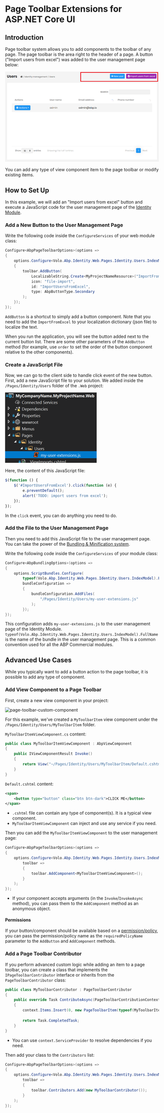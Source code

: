# Page Toolbar Extensions for ASP.NET Core UI

## Introduction

Page toolbar system allows you to add components to the toolbar of any page. The page toolbar is the area right to the header of a page. A button ("Import users from excel") was added to the user management page below:

![page-toolbar-button](../../images/page-toolbar-button.png)

You can add any type of view component item to the page toolbar or modify existing items.

## How to Set Up

In this example, we will add an "Import users from excel" button and execute a JavaScript code for the user management page of the [Identity Module](../../modules/identity.md).

### Add a New Button to the User Management Page

Write the following code inside the `ConfigureServices` of your web module class:

````csharp
Configure<AbpPageToolbarOptions>(options =>
{
    options.Configure<Volo.Abp.Identity.Web.Pages.Identity.Users.IndexModel>(toolbar =>
    {
        toolbar.AddButton(
            LocalizableString.Create<MyProjectNameResource>("ImportFromExcel"),
            icon: "file-import",
            id: "ImportUsersFromExcel",
            type: AbpButtonType.Secondary
        );
    });
});
````

`AddButton` is a shortcut to simply add a button component. Note that you need to add the `ImportFromExcel` to your localization dictionary (json file) to localize the text.

When you run the application, you will see the button added next to the current button list. There are some other parameters of the `AddButton` method (for example, use `order` to set the order of the button component relative to the other components).

### Create a JavaScript File

Now, we can go to the client side to handle click event of the new button. First, add a new JavaScript file to your solution. We added inside the `/Pages/Identity/Users` folder of the `.Web` project:

![user-action-extension-on-solution](../../images/user-action-extension-on-solution.png)

Here, the content of this JavaScript file:

````js
$(function () {
    $('#ImportUsersFromExcel').click(function (e) {
        e.preventDefault();
        alert('TODO: import users from excel');
    });
});
````

In the `click` event, you can do anything you need to do.

### Add the File to the User Management Page

Then you need to add this JavaScript file to the user management page. You can take the power of the [Bundling & Minification system](https://docs.abp.io/en/abp/latest/UI/AspNetCore/Bundling-Minification).

Write the following code inside the `ConfigureServices` of your module class:

````csharp
Configure<AbpBundlingOptions>(options =>
{
    options.ScriptBundles.Configure(
        typeof(Volo.Abp.Identity.Web.Pages.Identity.Users.IndexModel).FullName,
        bundleConfiguration =>
        {
            bundleConfiguration.AddFiles(
                "/Pages/Identity/Users/my-user-extensions.js"
            );
        });
});
````

This configuration adds `my-user-extensions.js` to the user management page of the Identity Module. `typeof(Volo.Abp.Identity.Web.Pages.Identity.Users.IndexModel).FullName` is the name of the bundle in the user management page. This is a common convention used for all the ABP Commercial modules.

## Advanced Use Cases

While you typically want to add a button action to the page toolbar, it is possible to add any type of component.

### Add View Component to a Page Toolbar

First, create a new view component in your project:

![page-toolbar-custom-component](D:\Github\abp-commercial-docs\en\images\page-toolbar-custom-component.png)

For this example, we've created a `MyToolbarItem` view component under the `/Pages/Identity/Users/MyToolbarItem` folder.

`MyToolbarItemViewComponent.cs` content:

````csharp
public class MyToolbarItemViewComponent : AbpViewComponent
{
    public IViewComponentResult Invoke()
    {
        return View("~/Pages/Identity/Users/MyToolbarItem/Default.cshtml");
    }
}
````

`Default.cshtml` content:

````xml
<span>
    <button type="button" class="btn btn-dark">CLICK ME</button>
</span>
````

* `.cshtml` file can contain any type of component(s). It is a typical view component.
* `MyToolbarItemViewComponent` can inject and use any service if you need.

Then you can add the `MyToolbarItemViewComponent` to the user management page:

````csharp
Configure<AbpPageToolbarOptions>(options =>
{
    options.Configure<Volo.Abp.Identity.Web.Pages.Identity.Users.IndexModel>(
        toolbar =>
        {
            toolbar.AddComponent<MyToolbarItemViewComponent>();
        }
    );
});
````

* If your component accepts arguments (in the `Invoke`/`InvokeAsync` method), you can pass them to the `AddComponent` method as an anonymous object.

#### Permissions

If your button/component should be available based on a [permission/policy](https://docs.abp.io/en/abp/latest/Authorization), you can pass the permission/policy name as the `requiredPolicyName` parameter to the `AddButton` and `AddComponent` methods.

### Add a Page Toolbar Contributor

If you perform advanced custom logic while adding an item to a page toolbar, you can create a class that implements the `IPageToolbarContributor` interface or inherits from the `PageToolbarContributor` class:

````csharp
public class MyToolbarContributor : PageToolbarContributor
{
    public override Task ContributeAsync(PageToolbarContributionContext context)
    {
        context.Items.Insert(0, new PageToolbarItem(typeof(MyToolbarItemViewComponent)));

        return Task.CompletedTask;
    }
}
````

* You can use `context.ServiceProvider` to resolve dependencies if you need.

Then add your class to the `Contributors` list:

````csharp
Configure<AbpPageToolbarOptions>(options =>
{
    options.Configure<Volo.Abp.Identity.Web.Pages.Identity.Users.IndexModel>(
        toolbar =>
        {
            toolbar.Contributors.Add(new MyToolbarContributor());
        }
    );
});
````

